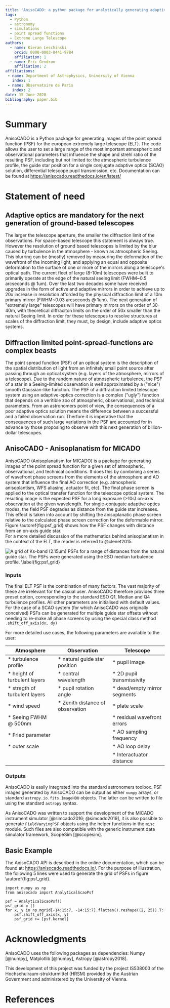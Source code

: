 ```yaml
---
title: 'AnisoCADO: a python package for analytically generating adaptive optics point spread functions for the Extremely Large Telescope'
tags:
  - Python
  - astronomy
  - simulations
  - point spread functions
  - Extreme Large Telescope
authors:
  - name: Kieran Leschinski
    orcid: 0000-0003-0441-9784
    affiliation: 1
  - name: Eric Gendron
    affiliation: 2 
affiliations:
 - name: Department of Astrophysics, University of Vienna
   index: 1
 - name: Observatoire de Paris
   index: 2
date: 15 June 2020
bibliography: paper.bib
---
```


# Summary

AnisoCADO is a Python package for generating images of the point spread function (PSF) for the european extremely large telescope (ELT). 
The code allows the user to set a large range of the most important atmospheric and observational parameters that influence the shape and strehl ratio of the resulting PSF, including but not limited to: the atmospheric turbulence profile, the guide star position for a single conjugate adaptive optics (SCAO) solution, differential telescope pupil transmission, etc.
Documentation can be found at https://anisocado.readthedocs.io/en/latest/


# Statement of need

## Adaptive optics are mandatory for the next generation of ground-based telescopes
The larger the telescope aperture, the smaller the diffraction limit of the observations. 
For space-based telescope this statement is always true. 
However the resolution of ground based telescopes is limited by the blur caused by turbulence in the atmosphere - known as atmospheric Seeing. 
This blurring can be (mostly) removed by measuring the deformation of the wavefront of the incoming light, and applying an equal and opposite deformation to the surface of one or more of the mirrors along a telescope's optical path.
The current fleet of large (8-10m) telescopes were built to primarily operate at the edge of the natural seeing limit (FWHM~0.5 arcseconds @ 1um). 
Over the last two decades some have received upgrades in the form of active and adaptive mirrors in order to achieve up to 20x increase in resolution afforded by the physical diffraction limit of a 10m primary mirror (FWHM~0.03 arcseconds @ 1um).
The next generation of "extremely large" telescopes will have primary mirrors on the order of 30-40m, with theoretical diffraciton limits on the order of 50x smaller than the natural Seeing limit.
In order for these telescopes to resolve structures at scales of the diffraction limit, they must, by design, include adaptive optics systems.

## Diffraction limited point-spread-functions are complex beasts
The point spread function (PSF) of an optical system is the description of the spatial distribution of light from an infinitely small point source after passing through an optical system (e.g. layers of the atmosphere, mirrors of a telescope).
Due to the random nature of atmospheric turbulence, the PSF of a star in a Seeing-limited observation is well approximated by a ("nice") smooth Gaussian-like function.
The PSF of a diffraction limited telescope system using an adaptive-optics correction is a complex ("ugly") function that depends on a veritible zoo of atmospheric, observational, and technical parameters. 
From an astronomers point of view, the consequences of a poor adaptive optics solution means the difference between a successful and a failed observation run.
Therfore it is imperative that the consequences of such large variations in the PSF are accounted for in advance by those proposing to observe with this next generation of billion-dollar telescopes.


## AnisoCADO - Anisoplanatism for MICADO

AnisoCADO (Anisoplanatism for MICADO) is a package for generating images of the point spread function for a given set of atmospheric, observational, and technical conditions.
It does this by combining a series of wavefront phase screens from the elements of the atmosphere and AO system that influence the final AO correction (e.g. atmospheric anisoplantism, WFS aliasing, actuator fit, etc). 
The final phase screen is applied to the optical transfer function for the telescope optical system. 
The resulting image is the expected PSF for a long exposure (>10s) on-axis observation at the given wavelength.
For single-conjugate adaptive optics modes, the field PSF degrades as distance from the guide star increases. 
This effect is taken into account by shifting the anisoplanatic phase screen relative to the calculated phase screen correction for the deformable mirror. 
Figure \autoref{fig:psf_grid} shows how the PSF changes with distance from an on-axis guide star.   
For a more detailed discussion of the mathematics behind anisoplanatism in the context of the ELT, the reader is referred to @clenet2015.

![A grid of Ks-band (2.15um) PSFs for a range of distances from the natural guide star. 
The PSFs were generated using the ESO median turbulence profile. 
\label{fig:psf_grid}](Ks-band_psf_grid.png)


### Inputs
The final ELT PSF is the combination of many factors. The vast majority of these are irrelevant for the casual user. 
AnisoCADO therefore provides three preset option, corresponding to the standard ESO Q1, Median and Q4 turbulence profiles.
All other parameters are initialised with default values.
For the case of a SCAO system (for which AnisoCADO was originally conceived) PSFs can be generated for multiple guide star offsets without needing to re-make all phase screens by using the special class method ``.shift_off_axis(dx, dy)``  

For more detailed use cases, the following parameters are available to the user:

| Atmosphere                    | Observation                      | Telescope                    |
|-------------------------------|----------------------------------|------------------------------|
| * turbulence profile          | * natural guide star position    | * pupil image                |
| * height of turbulent layers  | * central wavelength             | * 2D pupil transmissivity    |
| * stregth of turbulent layers | * pupil rotation angle           | * dead/empty mirror segments |
| * wind speed                  | * Zenith distance of observation | * plate scale                |
| * Seeing FWHM @ 500nm         |                                  | * residual wavefront errors  |
| * Fried parameter             |                                  | * AO sampling frequency      |
| * outer scale                 |                                  | * AO loop delay              |
|                               |                                  | * Interactuator distance     |



### Outputs

AnisoCADO is easily integrated into the standard astronomers toolbox. 
PSF images generated by AnisoCADO can be output as either ``numpy`` arrays, or standard ``astropy.io.fits.ImageHDU`` objects. 
The latter can be written to file using the standard ``astropy`` syntax.

As AnisoCADO was written to support the development of the MICADO instrument simulator [@simcado2016; @simcado2019], it is also possible to generate ``FieldVaryingPSF`` objects using the helper functions in the ``misc`` module.
Such files are also compatible with the generic instrument data simulator framework, ScopeSim [@scopesim].


Basic Example
-------------
The AnisoCADO API is described in the online documentation, which can be found at: <https://anisocado.readthedocs.io/>. For the purpose of illustration, the following 5 lines were used to generate the grid of PSFs in figure \autoref{fig:psf_grid}.

```
import numpy as np
from anisocado import AnalyticalScaoPsf

psf = AnalyticalScaoPsf()
psf_grid = []
for x, y in np.mgrid[-14:15:7, -14:15:7].flatten().reshape((2, 25)).T:
    psf.shift_off_axis(x, y)
    psf_grid += [psf.kernel]
```


# Acknowledgments

AnisoCADO uses the following packages as dependencies: 
Numpy [@numpy],
Matplotlib [@numpy],
Astropy [@astropy2018].

This development of this project was funded by the project IS538003 of the Hochschulraum-strukturmittel (HRSM) provided by the Austrian Government and administered by the University of Vienna.


# References



